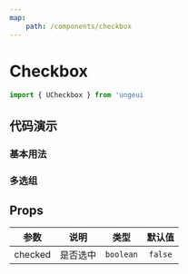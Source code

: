 ```yaml
---
map:
    path: /components/checkbox
---
```


# Checkbox

```js
import { UCheckbox } from 'ungeui
```

## 代码演示

### 基本用法

<demo src="./demo/checked.vue"
  language="vue"
  title="checkbox"
  desc="点击切换">
</demo>

### 多选组

<demo src="./demo/group.vue"
  language="vue"
  title="checkbox"
  desc="更优雅的组别控制">
</demo>

## Props

|   参数   |   说明   |   类型    | 默认值  |
| :------: | :------: | :-------: | :-----: |
| checked | 是否选中 | `boolean`  | `false` |
